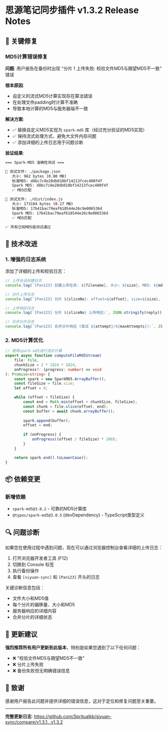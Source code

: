 # 思源笔记同步插件 v1.3.2 Release Notes

## 🐛 关键修复

### MD5计算错误修复
**问题**: 用户报告在备份时出现 "分片 1 上传失败: 校验文件MD5与期望MD5不一致" 错误

**根本原因**: 
- 自定义的流式MD5计算实现存在算法错误
- 在处理文件padding时计算不准确
- 导致本地计算的MD5与服务器端不一致

**解决方案**:
- ✅ 替换自定义MD5实现为 `spark-md5` 库（经过充分验证的MD5实现）
- ✅ 保持流式处理方式，避免大文件内存问题
- ✅ 添加详细的上传日志用于问题诊断

**验证结果**:
```bash
=== Spark-MD5 准确性测试 ===

📄 测试文件: ./package.json
   大小: 962 bytes (0.00 MB)
   标准MD5: d8bc7c8e28db018bf14213fcec400f4f
   Spark MD5: d8bc7c8e28db018bf14213fcec400f4f
   ✅ MD5匹配

📄 测试文件: ./dist/index.js
   大小: 173184 bytes (0.17 MB)
   标准MD5: 17b41bac79eaf618544e26c9e006536d
   Spark MD5: 17b41bac79eaf618544e26c9e006536d
   ✅ MD5匹配

✅ 所有已知MD5值测试通过
```

## 🔧 技术改进

### 1. 增强的日志系统
添加了详细的上传和校验日志：
```typescript
// 上传会话创建日志
console.log(`[Pan123] 创建上传任务: ${filename}, 大小: ${size}, MD5: ${md5}`);

// 分片上传日志
console.log(`[Pan123] 分片 ${sliceNo}: offset=${offset}, size=${size}, MD5=${md5}`);

// 上传响应日志
console.log(`[Pan123] 分片 ${sliceNo} 上传响应:`, JSON.stringify(reply));

// 合并分片日志
console.log(`[Pan123] 合并分片响应 (尝试 ${attempt}/${maxAttempts}):`, JSON.stringify(payload));
```

### 2. MD5计算优化
```typescript
// 使用spark-md5进行流式计算
export async function computeFileMd5Stream(
    file: File,
    chunkSize = 2 * 1024 * 1024,
    onProgress?: (progress: number) => void
): Promise<string> {
    const spark = new SparkMD5.ArrayBuffer();
    const fileSize = file.size;
    let offset = 0;

    while (offset < fileSize) {
        const end = Math.min(offset + chunkSize, fileSize);
        const chunk = file.slice(offset, end);
        const buffer = await chunk.arrayBuffer();
        
        spark.append(buffer);
        offset = end;
        
        if (onProgress) {
            onProgress((offset / fileSize) * 100);
        }
    }

    return spark.end().toLowerCase();
}
```

## 📦 依赖变更

### 新增依赖
- `spark-md5@3.0.2` - 可靠的MD5计算库
- `@types/spark-md5@3.0.5` (devDependency) - TypeScript类型定义

## 🔍 问题诊断

如果您在使用过程中遇到问题，现在可以通过浏览器控制台查看详细的上传日志：

1. 打开浏览器开发者工具 (F12)
2. 切换到 Console 标签
3. 执行备份操作
4. 查看 `[siyuan-sync]` 和 `[Pan123]` 开头的日志

关键诊断信息包括：
- 文件大小和MD5值
- 每个分片的偏移量、大小和MD5
- 服务器响应的详细内容
- 合并分片的详细状态

## 📝 更新建议

**强烈推荐所有用户更新到此版本**，特别是如果您遇到了以下任何问题：
- ❌ "校验文件MD5与期望MD5不一致"
- ❌ 分片上传失败
- ❌ 备份失败但无明确错误信息

## 🙏 致谢

感谢用户报告此问题并提供详细的错误信息，这对于定位和修复问题至关重要。

---

**完整更新日志**: https://github.com/Spritualkb/siyuan-sync/compare/v1.3.1...v1.3.2

